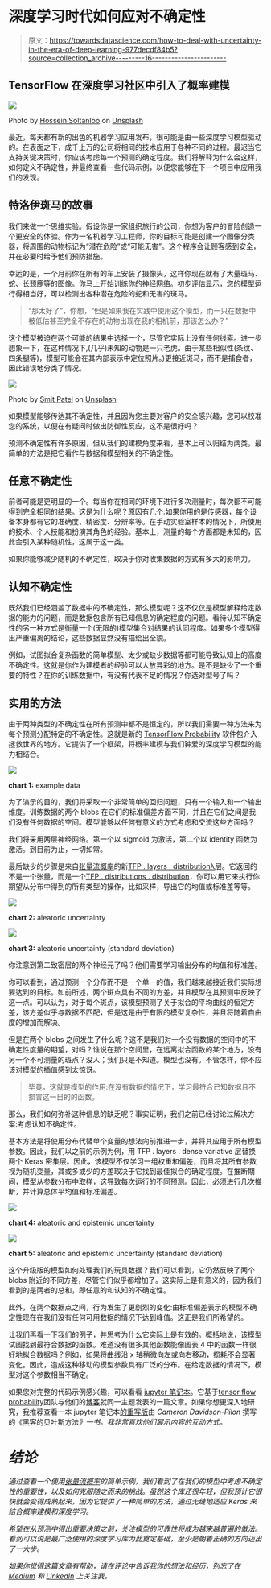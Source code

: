 # 深度学习时代如何应对不确定性

> 原文：<https://towardsdatascience.com/how-to-deal-with-uncertainty-in-the-era-of-deep-learning-977decdf84b5?source=collection_archive---------16----------------------->

## TensorFlow 在深度学习社区中引入了概率建模

![](img/c279d7ba463f977ee15b011b62cd9afb.png)

Photo by [Hossein Soltanloo](https://unsplash.com/@soltanloo?utm_source=unsplash&utm_medium=referral&utm_content=creditCopyText) on [Unsplash](https://unsplash.com/search/photos/out-of-focus?utm_source=unsplash&utm_medium=referral&utm_content=creditCopyText)

最近，每天都有新的出色的机器学习应用发布，很可能是由一些深度学习模型驱动的。在表面之下，成千上万的公司将相同的技术应用于各种不同的过程。最迟当它支持关键决策时，你应该考虑每一个预测的确定程度。我们将解释为什么会这样，如何定义不确定性，并最终查看一些代码示例，以便您能够在下一个项目中应用我们的发现。

## 特洛伊斑马的故事

我们来做一个思维实验。假设你是一家组织旅行的公司，你想为客户的冒险创造一个更安全的体验。作为一名机器学习工程师，你的目标可能是创建一个图像分类器，将周围的动物标记为“潜在危险”或“可能无害”。这个程序会让顾客感到安全，并在必要时给予他们预防措施。

幸运的是，一个月前你在所有的车上安装了摄像头，这样你现在就有了大量斑马、蛇、长颈鹿等的图像。你马上开始训练你的神经网络。初步评估显示，您的模型运行得相当好，可以检测出各种潜在危险的蛇和无害的斑马。

> “那太好了”，你想，“但是如果我在实践中使用这个模型，而一只在数据中被低估甚至完全不存在的动物出现在我的相机前，那该怎么办？”

这个模型被迫在两个可能的结果中选择一个，尽管它实际上没有任何线索。进一步想象一下，在这种情况下,(几乎)未知的动物是一只老虎。由于某些相似性(条纹、四条腿等)，模型可能会在其内部表示中定位照片。)更接近斑马，而不是捕食者，因此错误地分类了情况。

![](img/e020ce75787a9ca5f2ffae606b2e5229.png)

Photo by [Smit Patel](https://unsplash.com/@_smeet__?utm_source=unsplash&utm_medium=referral&utm_content=creditCopyText) on [Unsplash](https://unsplash.com/collections/2530039/white-tigers?utm_source=unsplash&utm_medium=referral&utm_content=creditCopyText)

如果模型能够传达其不确定性，并且因为您主要对客户的安全感兴趣，您可以校准您的系统，以便在有疑问时做出防御性反应，这不是很好吗？

预测不确定性有许多原因，但从我们的建模角度来看，基本上可以归结为两类。最简单的方法是把它看作与数据和模型相关的不确定性。

## 任意不确定性

前者可能是更明显的一个。每当你在相同的环境下进行多次测量时，每次都不可能得到完全相同的结果。这是为什么呢？原因有几个:如果你用的是传感器，每个设备本身都有它的准确度、精密度、分辨率等。在手动实验室样本的情况下，所使用的技术、个人技能和扮演其角色的经验。基本上，测量的每个方面都是未知的，因此会引入某种随机性，这属于这一类。

如果你能够减少随机的不确定性，取决于你对收集数据的方式有多大的影响力。

## 认知不确定性

既然我们已经涵盖了数据中的不确定性，那么模型呢？这不仅仅是模型解释给定数据的能力的问题，而是数据包含所有已知信息的确定程度的问题。看待认知不确定性的另一种方式是衡量一个(无限的)模型集合对结果的认同程度。如果多个模型得出严重偏离的结论，这些数据显然没有描绘出全貌。

例如，试图拟合复杂函数的简单模型、太少或缺少数据等都可能导致认知上的高度不确定性。这就是你作为建模者的经验可以大放异彩的地方。是不是缺少了一个重要的特性？在你的训练数据中，有没有代表不足的情况？你选对型号了吗？

## 实用的方法

由于两种类型的不确定性在所有预测中都不是恒定的，所以我们需要一种方法来为每个预测分配特定的不确定性。这就是新的 [TensorFlow Probability](https://www.tensorflow.org/probability) 软件包介入拯救世界的地方。它提供了一个框架，将概率建模与我们钟爱的深度学习模型的能力相结合。

![](img/b55c981afc60340b8ad272e13cb9e1bc.png)

**chart 1:** example data

为了演示的目的，我们将采取一个非常简单的回归问题，只有一个输入和一个输出维度。训练数据的两个 blobs 在它们的标准偏差方面不同，并且在它们之间是我们没有任何数据的空间。模型能够以任何有意义的方式考虑和交流这些方面吗？

我们将采用两层神经网络。第一个以 sigmoid 为激活，第二个以 identity 函数为激活。到目前为止，一切如常。

最后缺少的步骤是来自[张量流概率](https://www.tensorflow.org/probability)的新[TFP . layers . distributionλ](https://www.tensorflow.org/probability/api_docs/python/tfp/layers/DistributionLambda)层。它返回的不是一个张量，而是一个[TFP . distributions . distribution](https://www.tensorflow.org/probability/api_docs/python/tfp/distributions/Distribution)，你可以用它来执行你期望从分布中得到的所有类型的操作，比如采样，导出它的均值或标准差等等。

![](img/670b484f6b3c1a5522ba1ce7845f09a4.png)

**chart 2:** aleatoric uncertainty

![](img/00b78c7ade3877139fdc0f7d6035132c.png)

**chart 3:** aleatoric uncertainty (standard deviation)

你注意到第二致密层的两个神经元了吗？他们需要学习输出分布的均值和标准差。

你可以看到，通过预测一个分布而不是一个单一的值，我们越来越接近我们实际想要达到的目标。如前所述，两个斑点具有不同的方差，并且模型在其预测中反映了这一点。可以认为，对于每个斑点，该模型预测了关于拟合的平均曲线的恒定方差，该方差似乎与数据不匹配，但是这是由于有限的模型复杂性，并且将随着自由度的增加而解决。

但是在两个 blobs 之间发生了什么呢？这不是我们对一个没有数据的空间中的不确定性度量的期望，对吗？谁说在那个空间里，在远离拟合函数的某个地方，没有另一个不可测量的斑点？没人；我们只是不知道。模型也没有。不管怎样，你不应该对模型的插值感到太惊讶。

> 毕竟，这就是模型的作用:在没有数据的情况下，学习最符合已知数据且不损害这一目的的函数。

那么，我们如何弥补这种信息的缺乏呢？事实证明，我们之前已经讨论过解决方案:考虑认知不确定性。

基本方法是将使用分布代替单个变量的想法向前推进一步，并将其应用于所有模型参数。因此，我们以之前的示例为例，用 TFP . layers . dense variative 层替换两个 Keras 密集层。因此，该模型不仅学习一组权重和偏差，而且将其所有参数视为随机变量，其或多或少的方差取决于它找到最佳拟合的确定程度。在推断期间，模型从参数分布中取样，这导致每次运行的不同预测。因此，必须进行几次推断，并计算总体平均值和标准偏差。

![](img/842987ab2a1371c92f61cfca2da2219b.png)

**chart 4:** aleatoric and epistemic uncertainty

![](img/18cc4a2fdf70d4c4b001d2c77e6a054d.png)

**chart 5:** aleatoric and epistemic uncertainty (standard deviation)

这个升级版的模型如何处理我们的玩具数据？我们可以看到，它仍然反映了两个 blobs 附近的不同方差，尽管它们似乎都增加了。这实际上是有意义的，因为我们看到的是两者的总和，即任意的和认知的不确定性。

此外，在两个数据点之间，行为发生了更剧烈的变化:由标准偏差表示的模型不确定性现在在我们没有任何可用数据的情况下达到峰值。这正是我们所希望的。

让我们再看一下我们的例子，并思考为什么它实际上是有效的。概括地说，该模型试图找到最符合数据的函数。难道没有很多其他函数能像图表 4 中的函数一样很好地拟合数据吗？例如，如果将曲线沿 x 轴稍微向左或向右移动，损耗不会显著变化。因此，造成这种移动的模型参数具有广泛的分布。在给定数据的情况下，模型对这个参数相当不确定。

如果您对完整的代码示例感兴趣，可以看看 [jupyter 笔记本](https://gist.github.com/de-eplearn/ff643168e48de5ada255b23b22627521)。它基于[tensor flow probability](https://www.tensorflow.org/probability)团队与他们的[博客](https://medium.com/tensorflow/regression-with-probabilistic-layers-in-tensorflow-probability-e46ff5d37baf)就同一主题发表的一篇文章。如果你想更深入地研究，我推荐查看一本 jupyter 笔记本[的重写版](https://github.com/CamDavidsonPilon/Probabilistic-Programming-and-Bayesian-Methods-for-Hackers/blob/master/Chapter1_Introduction/Ch1_Introduction_TFP.ipynb)由 *Cameron Davidson-Pilon* 撰写的《黑客的贝叶斯方法[](https://camdavidsonpilon.github.io/Probabilistic-Programming-and-Bayesian-Methods-for-Hackers/#tensorflow)*》一书。我非常喜欢他们展示内容的互动方式。*

# *结论*

*通过查看一个使用[张量流概率](https://www.tensorflow.org/probability)的简单示例，我们看到了在我们的模型中考虑不确定性的重要性，以及如何克服随之而来的挑战。虽然这个库还很年轻，但我预计它很快就会变得成熟起来，因为它提供了一种简单的方法，通过无缝地适应 Keras 来结合概率建模和深度学习。*

*希望在从预测中得出重要决策之前，关注模型的可靠性将成为越来越普遍的做法。看到可以说是最广泛使用的深度学习库为此奠定基础，至少是朝着正确的方向迈出了一大步。*

*如果你觉得这篇文章有帮助，请在评论中告诉我你的想法和经历，别忘了在 [Medium](https://medium.com/@dirk.elsinghorst) 和 [LinkedIn](https://www.linkedin.com/in/dirk-elsinghorst/) 上关注我。*
